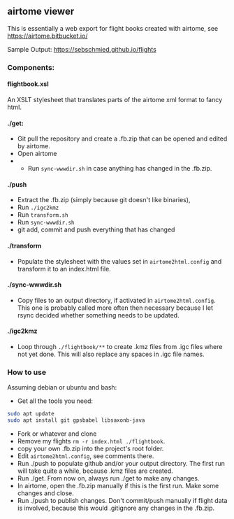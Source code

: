 ## airtome viewer

This is essentially a web export for flight books created with airtome, see https://airtome.bitbucket.io/

Sample Output: https://sebschmied.github.io/flights

### Components:

#### flightbook.xsl
An XSLT stylesheet that translates parts of the airtome xml format to fancy html.

#### ./get: 
* Git pull the repository and create a .fb.zip that can be opened and edited by airtome.
* Open airtome
* * Run ``sync-wwwdir.sh`` in case anything has changed in the .fb.zip.

#### ./push
* Extract the .fb.zip (simply because git doesn't like binaries), 
* Run ``./igc2kmz``
* Run ``transform.sh``
* Run ``sync-wwwdir.sh``
* git add, commit and push everything that has changed

#### ./transform
* Populate the stylesheet with the values set in ``airtome2html.config`` and transform it to an index.html file.

#### ./sync-wwwdir.sh
* Copy files to an output directory, if activated in ``airtome2html.config``. This one is probably called more often then necessary because I let rsync decided whether something needs to be updated.

#### ./igc2kmz
*  Loop through ``./flightbook/**`` to create .kmz files from .igc files where not yet done. This will also replace any spaces in .igc file names.

### How to use
Assuming debian or ubuntu and bash:

* Get all the tools you need:
```bash
sudo apt update
sudo apt install git gpsbabel libsaxonb-java
```
* Fork or whatever and clone
* Remove my flights ``rm -r index.html ./flightbook``.
* copy your own .fb.zip into the project's root folder.
* Edit ``airtome2html.config``, see comments there.
* Run ./push to populate github and/or your output directory. The first run will take quite a while, because .kmz files are created.
* Run ./get. From now on, always run ./get to make any changes.
* In airtome, open the .fb.zip manually if this is the first run. Make some changes and close.
* Run ./push to publish changes. Don't commit/push manually if flight data is involved, because this would .gitignore any changes in the .fb.zip.


